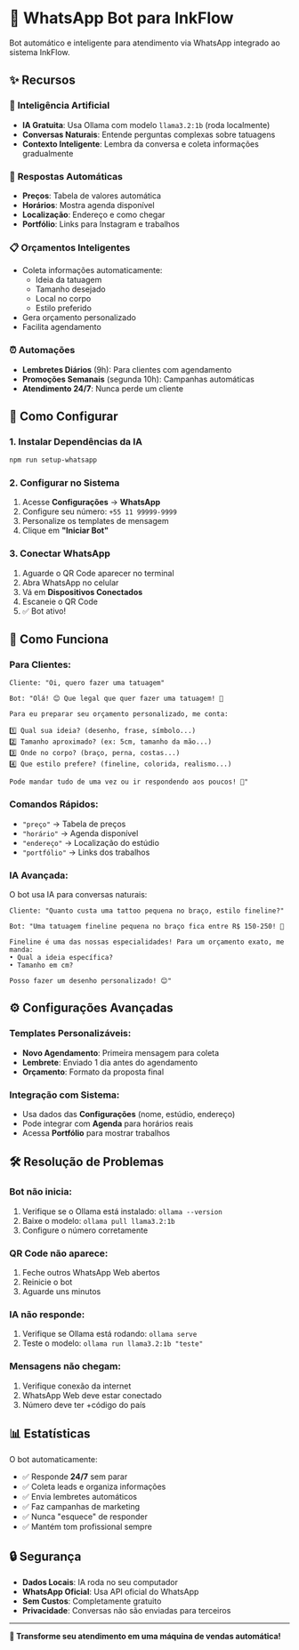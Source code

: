 # 🤖 WhatsApp Bot para InkFlow

Bot automático e inteligente para atendimento via WhatsApp integrado ao sistema InkFlow.

## ✨ Recursos

### 🧠 **Inteligência Artificial**
- **IA Gratuita**: Usa Ollama com modelo `llama3.2:1b` (roda localmente)
- **Conversas Naturais**: Entende perguntas complexas sobre tatuagens
- **Contexto Inteligente**: Lembra da conversa e coleta informações gradualmente

### 💬 **Respostas Automáticas**
- **Preços**: Tabela de valores automática
- **Horários**: Mostra agenda disponível
- **Localização**: Endereço e como chegar
- **Portfólio**: Links para Instagram e trabalhos

### 📋 **Orçamentos Inteligentes**
- Coleta informações automaticamente:
  - Ideia da tatuagem
  - Tamanho desejado
  - Local no corpo
  - Estilo preferido
- Gera orçamento personalizado
- Facilita agendamento

### ⏰ **Automações**
- **Lembretes Diários** (9h): Para clientes com agendamento
- **Promoções Semanais** (segunda 10h): Campanhas automáticas
- **Atendimento 24/7**: Nunca perde um cliente

## 🚀 Como Configurar

### 1. **Instalar Dependências da IA**
```bash
npm run setup-whatsapp
```

### 2. **Configurar no Sistema**
1. Acesse **Configurações** → **WhatsApp**
2. Configure seu número: `+55 11 99999-9999`
3. Personalize os templates de mensagem
4. Clique em **"Iniciar Bot"**

### 3. **Conectar WhatsApp**
1. Aguarde o QR Code aparecer no terminal
2. Abra WhatsApp no celular
3. Vá em **Dispositivos Conectados**
4. Escaneie o QR Code
5. ✅ Bot ativo!

## 📱 Como Funciona

### **Para Clientes:**
```
Cliente: "Oi, quero fazer uma tatuagem"

Bot: "Olá! 😊 Que legal que quer fazer uma tatuagem! 🎨

Para eu preparar seu orçamento personalizado, me conta:

1️⃣ Qual sua ideia? (desenho, frase, símbolo...)
2️⃣ Tamanho aproximado? (ex: 5cm, tamanho da mão...)
3️⃣ Onde no corpo? (braço, perna, costas...)
4️⃣ Que estilo prefere? (fineline, colorida, realismo...)

Pode mandar tudo de uma vez ou ir respondendo aos poucos! 📝"
```

### **Comandos Rápidos:**
- `"preço"` → Tabela de preços
- `"horário"` → Agenda disponível  
- `"endereço"` → Localização do estúdio
- `"portfólio"` → Links dos trabalhos

### **IA Avançada:**
O bot usa IA para conversas naturais:
```
Cliente: "Quanto custa uma tattoo pequena no braço, estilo fineline?"

Bot: "Uma tatuagem fineline pequena no braço fica entre R$ 150-250! 🎨

Fineline é uma das nossas especialidades! Para um orçamento exato, me manda:
• Qual a ideia específica?
• Tamanho em cm?

Posso fazer um desenho personalizado! 😊"
```

## ⚙️ Configurações Avançadas

### **Templates Personalizáveis:**
- **Novo Agendamento**: Primeira mensagem para coleta
- **Lembrete**: Enviado 1 dia antes do agendamento
- **Orçamento**: Formato da proposta final

### **Integração com Sistema:**
- Usa dados das **Configurações** (nome, estúdio, endereço)
- Pode integrar com **Agenda** para horários reais
- Acessa **Portfólio** para mostrar trabalhos

## 🛠️ Resolução de Problemas

### **Bot não inicia:**
1. Verifique se o Ollama está instalado: `ollama --version`
2. Baixe o modelo: `ollama pull llama3.2:1b`
3. Configure o número corretamente

### **QR Code não aparece:**
1. Feche outros WhatsApp Web abertos
2. Reinicie o bot
3. Aguarde uns minutos

### **IA não responde:**
1. Verifique se Ollama está rodando: `ollama serve`
2. Teste o modelo: `ollama run llama3.2:1b "teste"`

### **Mensagens não chegam:**
1. Verifique conexão da internet
2. WhatsApp Web deve estar conectado
3. Número deve ter +código do país

## 📊 Estatísticas

O bot automaticamente:
- ✅ Responde **24/7** sem parar
- ✅ Coleta leads e organiza informações
- ✅ Envia lembretes automáticos
- ✅ Faz campanhas de marketing
- ✅ Nunca "esquece" de responder
- ✅ Mantém tom profissional sempre

## 🔒 Segurança

- **Dados Locais**: IA roda no seu computador
- **WhatsApp Oficial**: Usa API oficial do WhatsApp
- **Sem Custos**: Completamente gratuito
- **Privacidade**: Conversas não são enviadas para terceiros

---

**🎨 Transforme seu atendimento em uma máquina de vendas automática!**
